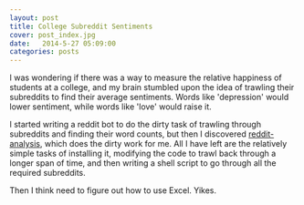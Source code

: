 ```yaml
---
layout: post
title: College Subreddit Sentiments
cover: post_index.jpg
date:   2014-5-27 05:09:00
categories: posts
---
```


I was wondering if there was a way to measure the relative happiness of students at a college, and my brain stumbled upon the idea of trawling their subreddits to find their average sentiments. Words like 'depression' would lower sentiment, while words like 'love' would raise it.

I started writing a reddit bot to do the dirty task of trawling through subreddits and finding their word counts, but then I discovered [reddit-analysis](https://github.com/rhiever/reddit-analysis), which does the dirty work for me. All I have left are the relatively simple tasks of installing it, modifying the code to trawl back through a longer span of time, and then writing a shell script to go through all the required subreddits.

Then I think need to figure out how to use Excel. Yikes.
